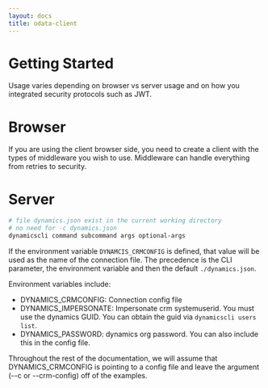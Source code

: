 ```yaml
---
layout: docs
title: odata-client 
---
```


# Getting Started

Usage varies depending on browser vs server usage and on how you integrated security protocols such as JWT.

# Browser
If you are using the client browser side, you need to create a client with the types of middleware you wish to use. Middleware can handle everything from retries to security.


# Server

```sh
# file dynamics.json exist in the current working directory
# no need for -c dynamics.json
dynamicscli command subcommand args optional-args
```

If the environment variable `DYNAMCIS_CRMCONFIG` is defined, that value will be
used as the name of the connection file. The precedence is the CLI parameter,
the environment variable and then the default `./dynamics.json`.

Environment variables include:

* DYNAMICS_CRMCONFIG: Connection config file
* DYNAMICS_IMPERSONATE: Impersonate crm systemuserid. You must use the dynamics GUID. You can obtain the guid via `dynamicscli users list`.
* DYNAMICS_PASSWORD: dynamics org password. You can also include this in the config file.

Throughout the rest of the documentation, we will assume that DYNAMICS_CRMCONFIG
is pointing to a config file and leave the argument (--c or --crm-config) off of
the examples.
